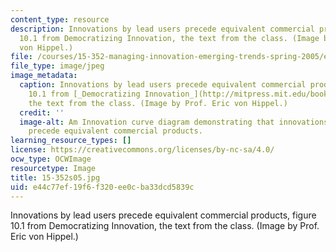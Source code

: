 ```yaml
---
content_type: resource
description: Innovations by lead users precede equivalent commercial products, figure
  10.1 from Democratizing Innovation, the text from the class. (Image by Prof. Eric
  von Hippel.)
file: /courses/15-352-managing-innovation-emerging-trends-spring-2005/e44c77ef19f6f320ee0cba33dcd5839c_15-352s05.jpg
file_type: image/jpeg
image_metadata:
  caption: Innovations by lead users precede equivalent commercial products, figure
    10.1 from [_Democratizing Innovation_](http://mitpress.mit.edu/books/democratizing-innovation),
    the text from the class. (Image by Prof. Eric von Hippel.)
  credit: ''
  image-alt: Am Innovation curve diagram demonstrating that innovations by lead users
    precede equivalent commercial products.
learning_resource_types: []
license: https://creativecommons.org/licenses/by-nc-sa/4.0/
ocw_type: OCWImage
resourcetype: Image
title: 15-352s05.jpg
uid: e44c77ef-19f6-f320-ee0c-ba33dcd5839c
---
```

Innovations by lead users precede equivalent commercial products, figure 10.1 from Democratizing Innovation, the text from the class. (Image by Prof. Eric von Hippel.)
